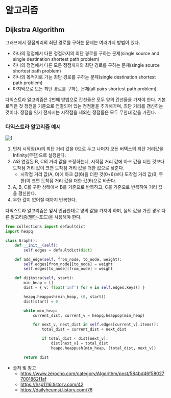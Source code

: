 # 알고리즘

## Dijkstra Algorithm

<p>
    그래프에서 정점끼리의 최단 경로를 구하는 문제는 여러가지 방법이 있다.
</p>

- 하나의 정점에서 다른 정점까지의 최단 경로를 구하는 문제(single source and single destination shortest path problem)
- 하나의 정점에서 다른 모든 정점까지의 최단 경로를 구하는 문제(single source shortest path problem)
- 하나의 목적지로 가는 최단 경로를 구하는 문제(single destination shortest path problem)
- 마지막으로 모든 최단 경로를 구하는 문제(all pairs shortest path problem)

<p>
    다익스트라 알고리즘은 2번째 방법으로 간선들은 모두 양의 간선들을 가져야 한다. 기본 로직은 첫 정점을 기준으로 연결되어 있는 정점들을 추가해가며, 최단 거리를 갱신하는 것이다. 정점을 잇기 전까지는 시작점을 제외한 정점들은 모두 무한대 값을 가진다.
</p>

### 다익스트라 알고리즘 예시

![1](https://user-images.githubusercontent.com/38815618/90789788-4698ff00-e342-11ea-81a7-e269f2bd905b.PNG)

1. 먼저 시작점(A)의 최단 거리 값을 0으로 두고 나머지 모든 버텍스의 최단 거리값을 Infinity(무한)으로 설정한다.
2. A와 연결된 B, C의 거리 값을 조정하는데, 시작점 거리 값에 아크 값을 더한 것보다 도착점 거리 값이 크면 도착점 거리 값을 더한 값으로 낮춘다.
    - 시작점 거리 값(A, 0)에 아크 값(6)을 더한 것(0+6)보다 도착점 거리 값(B, 무한)이 크면 도착점 거리 값을 더한 값(6)으로 바꾼다.
3. A, B, C를 구한 상태에서 B를 기준으로 반복하고, C를 기준으로 반복하여 거리 값을 갱신한다.
4. 무한 값이 없어질 때까지 반복한다.

<p>
    다익스트라 알고리즘은 앞서 언급한대로 양의 값을 가져야 하며, 음의 값을 가진 경우 다른 알고리즘(벨만-포드)을 사용해야 한다.
</p>

```py
from collections import defaultdict
import heapq

class Graph():
    def __init__(self):
        self.edges = defaultdict(dict)

    def add_edge(self, from_node, to_node, weight):
        self.edges[from_node][to_node] = weight
        self.edges[to_node][from_node] = weight

    def dijkstra(self, start):
        min_heap = []
        dist = { v: float('inf') for v in self.edges.keys() }

        heapq.heappush(min_heap, (0, start))
        dist[start] = 0

        while min_heap:
            current_dist, current_v = heapq.heappop(min_heap)

            for next_v, next_dist in self.edges[current_v].items():
                total_dist = current_dist + next_dist

                if total_dist < dist[next_v]:
                    dist[next_v] = total_dist
                    heapq.heappush(min_heap, (total_dist, next_v))

        return dist
```

- 출처 및 참고
  - https://www.zerocho.com/category/Algorithm/post/584bd46f580277001862f1af
  - https://hsp1116.tistory.com/42
  - https://dailyheumsi.tistory.com/76